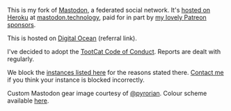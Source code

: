 This is my fork of [Mastodon](https://github.com/tootsuite/mastodon), a 
federated social network. It's [hosted on Heroku](https://ashfurrow.com/blog/running-mastodon-on-heroku/)
at [mastodon.technology](https://mastodon.technology), paid for in part by [my 
lovely Patreon sponsors](https://www.patreon.com/user?u=3581610).

This is hosted on [Digital Ocean](https://m.do.co/c/4a83a8a7aedf) (referral link).

I've decided to adopt the [TootCat Code of Conduct](https://github.com/TootCat/mastodon/wiki/Code-of-Conduct/41432d2c42ba9be52f2710b8b5c7b77f41271c0b).
Reports are dealt with regularly.

We block the [instances listed here](https://github.com/tootcafe/blocked-instances)
for the reasons stated there. [Contact me](mailto:ash@ashfurrow.com) if you 
think your instance is blocked incorrectly.

Custom Mastodon gear image courtesy of [@pyrorian](https://mastodon.technology/@pyrorian). Colour scheme available [here](http://www.colourlovers.com/palette/298957/Paris_mon_Amour).
